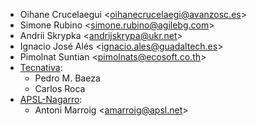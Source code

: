 - Oihane Crucelaegui \<<oihanecrucelaegi@avanzosc.es>\>
- Simone Rubino \<<simone.rubino@agilebg.com>\>
- Andrii Skrypka \<<andrijskrypa@ukr.net>\>
- Ignacio José Alés \<<ignacio.ales@guadaltech.es>\>
- Pimolnat Suntian \<<pimolnats@ecosoft.co.th>\>
- [Tecnativa](https://www.tecnativa.com):
  - Pedro M. Baeza
  - Carlos Roca
- [APSL-Nagarro](https://www.apsl.tech):
  - Antoni Marroig \<<amarroig@apsl.net>\>